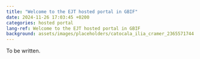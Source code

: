 ```yaml
---
title: "Welcome to the EJT hosted portal in GBIF"
date: 2024-11-26 17:03:45 +0200
categories: hosted portal
lang-ref: Welcome to the EJT hosted portal in GBIF
background: assets/images/placeholders/catocala_ilia_cramer_2365571744.jpg
---
```


To be written.
